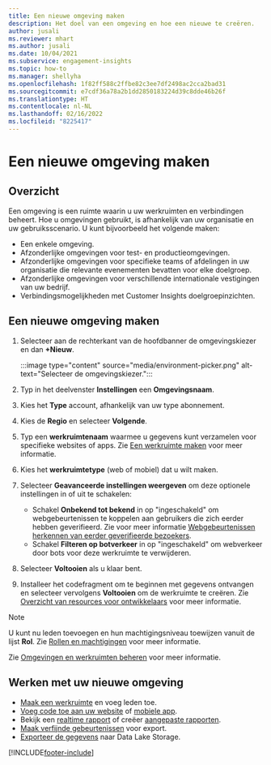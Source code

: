 ```yaml
---
title: Een nieuwe omgeving maken
description: Het doel van een omgeving en hoe een nieuwe te creëren.
author: jusali
ms.reviewer: mhart
ms.author: jusali
ms.date: 10/04/2021
ms.subservice: engagement-insights
ms.topic: how-to
ms.manager: shellyha
ms.openlocfilehash: 1f82ff588c2ffbe82c3ee7df2498ac2cca2bad31
ms.sourcegitcommit: e7cdf36a78a2b1dd2850183224d39c8dde46b26f
ms.translationtype: HT
ms.contentlocale: nl-NL
ms.lasthandoff: 02/16/2022
ms.locfileid: "8225417"
---
```

# <a name="create-a-new-environment"></a>Een nieuwe omgeving maken 

## <a name="overview"></a>Overzicht

Een omgeving is een ruimte waarin u uw werkruimten en verbindingen beheert. Hoe u omgevingen gebruikt, is afhankelijk van uw organisatie en uw gebruiksscenario. U kunt bijvoorbeeld het volgende maken:

- Een enkele omgeving.
- Afzonderlijke omgevingen voor test- en productieomgevingen.
- Afzonderlijke omgevingen voor specifieke teams of afdelingen in uw organisatie die relevante evenementen bevatten voor elke doelgroep.
- Afzonderlijke omgevingen voor verschillende internationale vestigingen van uw bedrijf.
- Verbindingsmogelijkheden met Customer Insights doelgroepinzichten.

## <a name="create-a-new-environment"></a>Een nieuwe omgeving maken

1. Selecteer aan de rechterkant van de hoofdbanner de omgevingskiezer en dan **+Nieuw**.

   :::image type="content" source="media/environment-picker.png" alt-text="Selecteer de omgevingskiezer.":::

1. Typ in het deelvenster **Instellingen** een **Omgevingsnaam**.

1. Kies het **Type** account, afhankelijk van uw type abonnement.

1. Kies de **Regio** en selecteer **Volgende**. 

1. Typ een **werkruimtenaam** waarmee u gegevens kunt verzamelen voor specifieke websites of apps. Zie [Een werkruimte maken](create-workspace.md) voor meer informatie.

1. Kies het **werkruimtetype** (web of mobiel) dat u wilt maken. 

1. Selecteer **Geavanceerde instellingen weergeven** om deze optionele instellingen in of uit te schakelen:

   - Schakel **Onbekend tot bekend** in op "ingeschakeld" om webgebeurtenissen te koppelen aan gebruikers die zich eerder hebben geverifieerd. Zie voor meer informatie [Webgebeurtenissen herkennen van eerder geverifieerde bezoekers](unknown-to-known.md).
   - Schakel **Filteren op botverkeer** in op "ingeschakeld" om webverkeer door bots voor deze werkruimte te verwijderen. 

1. Selecteer **Voltooien** als u klaar bent. 

1. Installeer het codefragment om te beginnen met gegevens ontvangen en selecteer vervolgens **Voltooien** om de werkruimte te creëren. Zie [Overzicht van resources voor ontwikkelaars](developer-resources.md) voor meer informatie.

> [!NOTE]
> U kunt nu leden toevoegen en hun machtigingsniveau toewijzen vanuit de lijst **Rol**. Zie [Rollen en machtigingen](user-roles.md) voor meer informatie. 

Zie [Omgevingen en werkruimten beheren](manage-environments-workspaces.md) voor meer informatie.

## <a name="work-with-your-new-environment"></a>Werken met uw nieuwe omgeving

- [Maak een werkruimte](../engagement-insights/create-workspace.md) en voeg leden toe.
- [Voeg code toe aan uw website](../engagement-insights/instrument-website.md) of [mobiele app](../engagement-insights/developer-resources.md#capture-events-from-mobile-apps).
- Bekijk een [realtime rapport](../engagement-insights/view-reports.md) of creëer [aangepaste rapporten](../engagement-insights/custom-reports.md).
- [Maak verfijnde gebeurtenissen](../engagement-insights/refined-events.md) voor export.
- [Exporteer de gegevens](../engagement-insights/export-events.md) naar Data Lake Storage.

[!INCLUDE[footer-include](../includes/footer-banner.md)]
